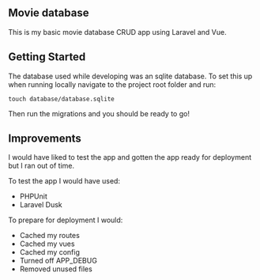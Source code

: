 ## Movie database 

This is my basic movie database CRUD app using Laravel and Vue. 

## Getting Started

The database used while developing was an sqlite database. To set this up when running locally navigate to the project root folder and run:

```
touch database/database.sqlite
```

Then run the migrations and you should be ready to go!

## Improvements

I would have liked to test the app and gotten the app ready for deployment but I ran out of time. 

To test the app I would have used: 

  - PHPUnit
  - Laravel Dusk

To prepare for deployment I would:

  - Cached my routes
  - Cached my vues
  - Cached my config
  - Turned off APP_DEBUG
  - Removed unused files
